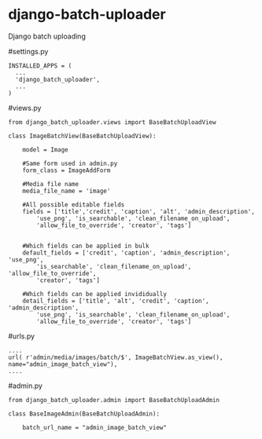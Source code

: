# django-batch-uploader
Django batch uploading


#settings.py

    INSTALLED_APPS = (
      ...  
      'django_batch_uploader',    
      ...
    )

#views.py

    from django_batch_uploader.views import BaseBatchUploadView

    class ImageBatchView(BaseBatchUploadView):      
      
        model = Image

        #Same form used in admin.py
        form_class = ImageAddForm

        #Media file name
        media_file_name = 'image'

        #All possible editable fields
        fields = ['title','credit', 'caption', 'alt', 'admin_description', 
            'use_png', 'is_searchable', 'clean_filename_on_upload', 
            'allow_file_to_override', 'creator', 'tags']


        #Which fields can be applied in bulk
        default_fields = ['credit', 'caption', 'admin_description', 'use_png', 
            'is_searchable', 'clean_filename_on_upload', 'allow_file_to_override', 
            'creator', 'tags']

        #Which fields can be applied invididually
        detail_fields = ['title', 'alt', 'credit', 'caption', 'admin_description', 
            'use_png', 'is_searchable', 'clean_filename_on_upload', 
            'allow_file_to_override', 'creator', 'tags']
    

#urls.py
  
    ....
    url( r'admin/media/images/batch/$', ImageBatchView.as_view(), name="admin_image_batch_view"),     
    ....


#admin.py
  
    from django_batch_uploader.admin import BaseBatchUploadAdmin

    class BaseImageAdmin(BaseBatchUploadAdmin):

        batch_url_name = "admin_image_batch_view"